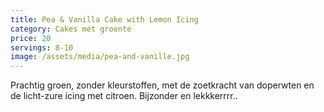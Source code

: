 ```yaml
---
title: Pea & Vanilla Cake with Lemon Icing
category: Cakes met groente
price: 20
servings: 8-10
image: /assets/media/pea-and-vanille.jpg
---
```

Prachtig groen, zonder kleurstoffen, met de zoetkracht van doperwten en de licht-zure icing met citroen. Bijzonder en lekkkerrrr..

